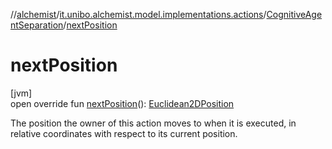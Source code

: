 //[alchemist](../../../index.md)/[it.unibo.alchemist.model.implementations.actions](../index.md)/[CognitiveAgentSeparation](index.md)/[nextPosition](next-position.md)

# nextPosition

[jvm]\
open override fun [nextPosition](next-position.md)(): [Euclidean2DPosition](../../it.unibo.alchemist.model.implementations.positions/-euclidean2-d-position/index.md)

The position the owner of this action moves to when it is executed, in relative coordinates with respect to its current position.
